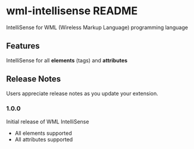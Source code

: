 # wml-intellisense README

IntelliSense for WML (Wireless Markup Language) programming language

## Features

IntelliSense for all **elements** (tags) and **attributes**

## Release Notes

Users appreciate release notes as you update your extension.

### 1.0.0

Initial release of WML IntelliSense
- All elements supported
- All attributes supported

